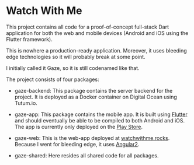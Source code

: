 # Watch With Me

This project contains all code for a proof-of-concept full-stack Dart application 
for both the web and mobile devices (Android and iOS using the Flutter framework).

This is nowhere a production-ready application. Moreover, it uses bleeding edge
technologies so it will probably break at some point.

I initially called it Gaze, so it is still codenamed like that.

The project consists of four packages:

 - gaze-backend: This package contains the server backend for the project. 
 It is deployed as a Docker container on Digital Ocean using Tutum.io.
 
 - gaze-app: This package contains the mobile app.  It is built using 
 [Flutter](https://flutter.io) and should eventually be able to be compiled to both
 Android and iOS. The app is currently only deployed on the 
 [Play Store](https://play.google.com/store/apps/details?id=ch.roose.steven.gaze.app).
 
 - gaze-web: This is the web-app deployed at [watchwithme.rocks]().
 Because I went for bleeding edge, it uses [Angular2](https://angular.io).
 
 - gaze-shared: Here resides all shared code for all packages.
